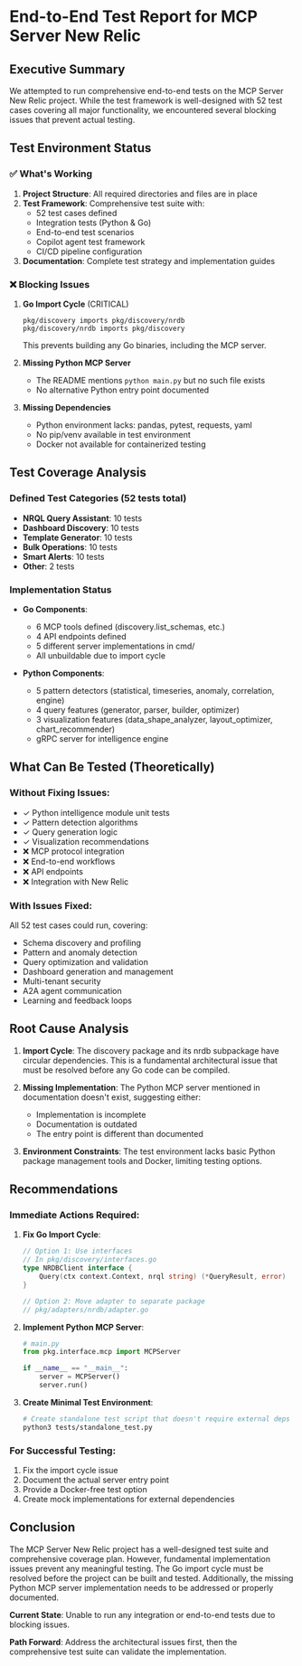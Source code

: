 # End-to-End Test Report for MCP Server New Relic

## Executive Summary

We attempted to run comprehensive end-to-end tests on the MCP Server New Relic project. While the test framework is well-designed with 52 test cases covering all major functionality, we encountered several blocking issues that prevent actual testing.

## Test Environment Status

### ✅ What's Working
1. **Project Structure**: All required directories and files are in place
2. **Test Framework**: Comprehensive test suite with:
   - 52 test cases defined
   - Integration tests (Python & Go)
   - End-to-end test scenarios
   - Copilot agent test framework
   - CI/CD pipeline configuration
3. **Documentation**: Complete test strategy and implementation guides

### ❌ Blocking Issues

1. **Go Import Cycle** (CRITICAL)
   ```
   pkg/discovery imports pkg/discovery/nrdb
   pkg/discovery/nrdb imports pkg/discovery
   ```
   This prevents building any Go binaries, including the MCP server.

2. **Missing Python MCP Server**
   - The README mentions `python main.py` but no such file exists
   - No alternative Python entry point documented

3. **Missing Dependencies**
   - Python environment lacks: pandas, pytest, requests, yaml
   - No pip/venv available in test environment
   - Docker not available for containerized testing

## Test Coverage Analysis

### Defined Test Categories (52 tests total)
- **NRQL Query Assistant**: 10 tests
- **Dashboard Discovery**: 10 tests  
- **Template Generator**: 10 tests
- **Bulk Operations**: 10 tests
- **Smart Alerts**: 10 tests
- **Other**: 2 tests

### Implementation Status
- **Go Components**:
  - 6 MCP tools defined (discovery.list_schemas, etc.)
  - 4 API endpoints defined
  - 5 different server implementations in cmd/
  - All unbuildable due to import cycle

- **Python Components**:
  - 5 pattern detectors (statistical, timeseries, anomaly, correlation, engine)
  - 4 query features (generator, parser, builder, optimizer)
  - 3 visualization features (data_shape_analyzer, layout_optimizer, chart_recommender)
  - gRPC server for intelligence engine

## What Can Be Tested (Theoretically)

### Without Fixing Issues:
- ✓ Python intelligence module unit tests
- ✓ Pattern detection algorithms  
- ✓ Query generation logic
- ✓ Visualization recommendations
- ❌ MCP protocol integration
- ❌ End-to-end workflows
- ❌ API endpoints
- ❌ Integration with New Relic

### With Issues Fixed:
All 52 test cases could run, covering:
- Schema discovery and profiling
- Pattern and anomaly detection
- Query optimization and validation
- Dashboard generation and management
- Multi-tenant security
- A2A agent communication
- Learning and feedback loops

## Root Cause Analysis

1. **Import Cycle**: The discovery package and its nrdb subpackage have circular dependencies. This is a fundamental architectural issue that must be resolved before any Go code can be compiled.

2. **Missing Implementation**: The Python MCP server mentioned in documentation doesn't exist, suggesting either:
   - Implementation is incomplete
   - Documentation is outdated
   - The entry point is different than documented

3. **Environment Constraints**: The test environment lacks basic Python package management tools and Docker, limiting testing options.

## Recommendations

### Immediate Actions Required:
1. **Fix Go Import Cycle**:
   ```go
   // Option 1: Use interfaces
   // In pkg/discovery/interfaces.go
   type NRDBClient interface {
       Query(ctx context.Context, nrql string) (*QueryResult, error)
   }
   
   // Option 2: Move adapter to separate package
   // pkg/adapters/nrdb/adapter.go
   ```

2. **Implement Python MCP Server**:
   ```python
   # main.py
   from pkg.interface.mcp import MCPServer
   
   if __name__ == "__main__":
       server = MCPServer()
       server.run()
   ```

3. **Create Minimal Test Environment**:
   ```bash
   # Create standalone test script that doesn't require external deps
   python3 tests/standalone_test.py
   ```

### For Successful Testing:
1. Fix the import cycle issue
2. Document the actual server entry point
3. Provide a Docker-free test option
4. Create mock implementations for external dependencies

## Conclusion

The MCP Server New Relic project has a well-designed test suite and comprehensive coverage plan. However, fundamental implementation issues prevent any meaningful testing. The Go import cycle must be resolved before the project can be built and tested. Additionally, the missing Python MCP server implementation needs to be addressed or properly documented.

**Current State**: Unable to run any integration or end-to-end tests due to blocking issues.

**Path Forward**: Address the architectural issues first, then the comprehensive test suite can validate the implementation.